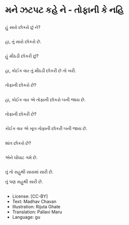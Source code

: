 # મને ઝટપટ કહે ને - તોફાની કે નહિ

##
હું સારો છોકરો છું ને?

##
હા, તું સારો છોકરો છે.

##
હું મીઠડી છોકરી છું?

##
હા, કોઈક વાર તું મીઠડી છોકરી છે તો ખરી.

##
તોફાની છોકરો છે? 

##
હા, કોઈક વાર એ તોફાની છોકરો બની જાય છે.

##
તોફાની છોકરી છે? 

##
કોઈક વાર એ ખૂબ તોફાની છોકરી બની જાય છે.

##
શાંત છોકરો છે? 

##
એને ઘોંઘાટ ગમે છે.

##
તું તો સહુથી સારામાં સારી છે. 

તું પણ સહુથી સારી છે.

##
* License: [CC-BY]
* Text: Madhav Chavan
* Illustration: Rijuta Ghate
* Translation: Pallavi Maru
* Language: gu
